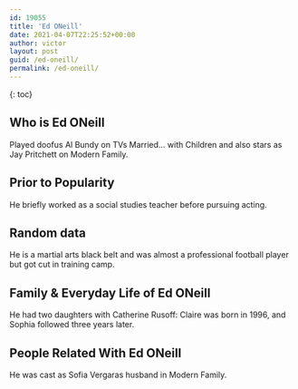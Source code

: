 ```yaml
---
id: 19055
title: 'Ed ONeill'
date: 2021-04-07T22:25:52+00:00
author: victor
layout: post
guid: /ed-oneill/
permalink: /ed-oneill/
---
```



{: toc}


## Who is Ed ONeill



Played doofus Al Bundy on TVs Married&#8230; with Children and also stars as Jay Pritchett on Modern Family.

                
                
                
## Prior to Popularity



He briefly worked as a social studies teacher before pursuing acting.

                
                
                
## Random data



He is a martial arts black belt and was almost a professional football player but got cut in training camp.

                
                
                
## Family & Everyday Life of Ed ONeill



He had two daughters with Catherine Rusoff: Claire was born in 1996, and Sophia followed three years later.

                
                
                
## People Related With Ed ONeill



He was cast as Sofia Vergaras husband in Modern Family.

                
              
            
          
          
          